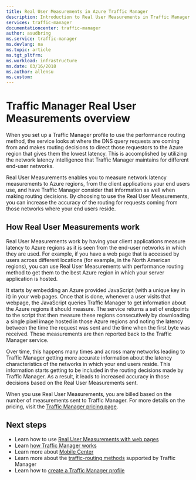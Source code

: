 ```yaml
---
title: Real User Measurements in Azure Traffic Manager
description: Introduction to Real User Measurements in Traffic Manager
services: traffic-manager
documentationcenter: traffic-manager
author: asudbring
ms.service: traffic-manager
ms.devlang: na
ms.topic: article 
ms.tgt_pltfrm: 
ms.workload: infrastructure
ms.date: 03/16/2018
ms.author: allensu
ms.custom: 
---
```


# Traffic Manager Real User Measurements overview

When you set up a Traffic Manager profile to use the performance routing method, the service looks at where the DNS query requests are coming from and makes routing decisions to direct those requestors to the Azure region that gives them the lowest latency. This is accomplished by utilizing the network latency intelligence that Traffic Manager maintains for different end-user networks.

Real User Measurements enables you to measure network latency measurements to Azure regions, from the client applications your end users use, and have Traffic Manager consider that information as well when making routing decisions. By choosing to use the Real User Measurements, you can increase the accuracy of the routing for requests coming from those networks where your end users reside. 

## How Real User Measurements work

Real User Measurements work by having your client applications measure latency to Azure regions as it is seen from the end-user networks in which they are used. For example, if you have a web page that is accessed by users across different locations (for example, in the North American regions), you can use Real User Measurements with performance routing method to get them to the best Azure region in which your server application is hosted.

It starts by embedding an Azure provided JavaScript (with a unique key in it) in your web pages. Once that is done, whenever a user visits that webpage, the JavaScript queries Traffic Manager to get information about the Azure regions it should measure. The service returns a set of endpoints to the script that then measure these regions consecutively by downloading a single pixel image hosted in those Azure regions and noting the latency between the time the request was sent and the time when the first byte was received. These measurements are then reported back to the Traffic Manager service.

Over time, this happens many times and across many networks leading to Traffic Manager getting more accurate information about the latency characteristics of the networks in which your end users reside. This information starts getting to be included in the routing decisions made by Traffic Manager. As a result, it leads to increased accuracy in those decisions based on the Real User Measurements sent.

When you use Real User Measurements, you are billed based on the number of measurements sent to Traffic Manager. For more details on the pricing, visit the [Traffic Manager pricing page](https://azure.microsoft.com/pricing/details/traffic-manager/).

## Next steps
- Learn how to use [Real User Measurements with web pages](traffic-manager-create-rum-web-pages.md)
- Learn [how Traffic Manager works](traffic-manager-overview.md)
- Learn more about [Mobile Center](https://docs.microsoft.com/mobile-center/)
- Learn more about the [traffic-routing methods](traffic-manager-routing-methods.md) supported by Traffic Manager
- Learn how to [create a Traffic Manager profile](traffic-manager-create-profile.md)

